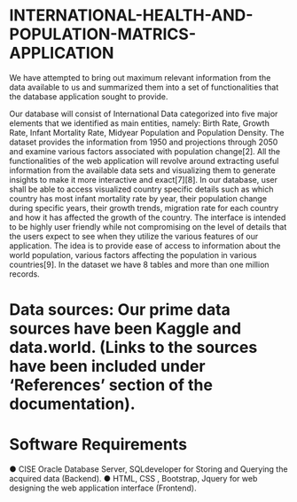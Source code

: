 # INTERNATIONAL-HEALTH-AND-POPULATION-MATRICS-APPLICATION

We have attempted to bring out maximum relevant information from the data available to us and summarized them into a set of functionalities that the database application sought to provide.

Our database will consist of International Data categorized into five major elements that we identified as main entities, namely: Birth Rate, Growth Rate, Infant Mortality Rate, Midyear Population and Population Density. The dataset provides the information from 1950 and projections through 2050 and examine various factors associated with population change[2]. All the functionalities of the web application will revolve around extracting useful information from the available data sets and visualizing them to generate insights to make it more interactive and exact[7][8]. In our database, user shall be able to access visualized country specific details such as which country has most infant mortality rate by year, their population change during specific years, their growth trends, migration rate for each country and how it has affected the growth of the country. The interface is intended to be highly user friendly while not compromising on the level of details that the users expect to see when they utilize the various features of our application. The idea is to provide ease of access to information about the world population, various factors affecting the population in various countries[9]. In the dataset we have 8 tables and more than one million records.

# Data sources: Our prime data sources have been Kaggle and data.world. (Links to the sources have been included under ‘References’ section of the documentation).


# Software Requirements
●  	CISE Oracle Database Server, SQLdeveloper for Storing and Querying the acquired data (Backend).
●  	HTML, CSS , Bootstrap, Jquery for web designing the web application interface (Frontend).
